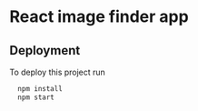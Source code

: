 # React image finder app

## Deployment

To deploy this project run

```bash
  npm install
  npm start
```
